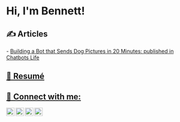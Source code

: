 <h1>Hi, I'm Bennett!</h1>
  
  
<h2>✍️ Articles</h2>
- <a href="https://medium.com/a-chatbots-life/building-a-bot-that-sends-dog-pictures-in-20-minutes-b2e2fbee0823" target="_blank">Building a Bot that Sends Dog Pictures in 20 Minutes: published in Chatbots Life</a>


<h2><a href="https://github.com/bempt/resume/blob/main/Bennett_Newhook_Resume.pdf">📄 Resumé</h2>

  
<h2> 🤳 Connect with me:</h2>

[<img align="left" alt="BennettNewhook | Twitter" width="22px" src="https://cdn.jsdelivr.net/npm/simple-icons@v3/icons/twitter.svg" />][twitter]
[<img align="left" alt="BennettNewhook | LinkedIn" width="22px" src="https://cdn.jsdelivr.net/npm/simple-icons@v3/icons/linkedin.svg" />][linkedin]
[<img align="left" alt="BennettNewhook | Medium" width="22px" src="https://cdn.jsdelivr.net/npm/simple-icons@v3/icons/medium.svg" />][medium]
[<img align="left" alt="BennettNewhook | Kaggle" width="22px" src="https://cdn.jsdelivr.net/npm/simple-icons@v3/icons/kaggle.svg" />][kaggle]

[twitter]: https://twitter.com/BennettNewhook
[linkedin]: https://www.linkedin.com/in/bennett-newhook/
[medium]: https://medium.com/@bennettnewhook
[kaggle]: https://www.kaggle.com/bennettnewhook




<!--
**bempt/bempt** is a ✨ _special_ ✨ repository because its `README.md` (this file) appears on your GitHub profile.

Here are some ideas to get you started:

- 🔭 I’m currently working on ...
- 🌱 I’m currently learning ...
- 👯 I’m looking to collaborate on ...
- 🤔 I’m looking for help with ...
- 💬 Ask me about ...
- 📫 How to reach me: ...
- 😄 Pronouns: ...
- ⚡ Fun fact: ...
-->
